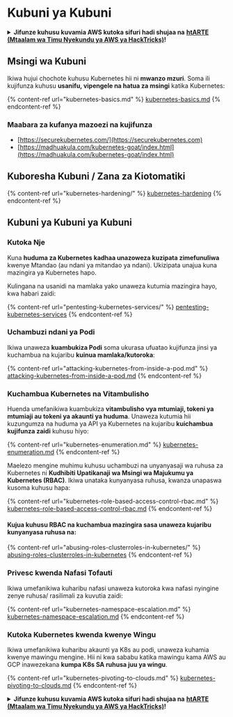 # Kubuni ya Kubuni

<details>

<summary><strong>Jifunze kuhusu kuvamia AWS kutoka sifuri hadi shujaa na</strong> <a href="https://training.hacktricks.xyz/courses/arte"><strong>htARTE (Mtaalam wa Timu Nyekundu ya AWS ya HackTricks)</strong></a><strong>!</strong></summary>

Njia nyingine za kusaidia HackTricks:

* Ikiwa unataka kuona **kampuni yako ikitangazwa kwenye HackTricks** au **kupakua HackTricks kwa PDF** Angalia [**MIPANGO YA KUJIUNGA**](https://github.com/sponsors/carlospolop)!
* Pata [**bidhaa rasmi za PEASS & HackTricks**](https://peass.creator-spring.com)
* Gundua [**Familia ya PEASS**](https://opensea.io/collection/the-peass-family), mkusanyiko wetu wa kipekee wa [**NFTs**](https://opensea.io/collection/the-peass-family)
* **Jiunge na** 💬 [**Kikundi cha Discord**](https://discord.gg/hRep4RUj7f) au kikundi cha [**telegram**](https://t.me/peass) au **nifuata** kwenye **Twitter** 🐦 [**@carlospolopm**](https://twitter.com/carlospolopm)**.**
* **Shiriki mbinu zako za kuvamia kwa kuwasilisha PRs kwa** [**HackTricks**](https://github.com/carlospolop/hacktricks) na [**HackTricks Cloud**](https://github.com/carlospolop/hacktricks-cloud) repos za github.

</details>

## Msingi wa Kubuni

Ikiwa hujui chochote kuhusu Kubernetes hii ni **mwanzo mzuri**. Soma ili kujifunza kuhusu **usanifu, vipengele na hatua za msingi** katika Kubernetes:

{% content-ref url="kubernetes-basics.md" %}
[kubernetes-basics.md](kubernetes-basics.md)
{% endcontent-ref %}

### Maabara za kufanya mazoezi na kujifunza

* [https://securekubernetes.com/](https://securekubernetes.com)
* [https://madhuakula.com/kubernetes-goat/index.html](https://madhuakula.com/kubernetes-goat/index.html)

## Kuboresha Kubuni / Zana za Kiotomatiki

{% content-ref url="kubernetes-hardening/" %}
[kubernetes-hardening](kubernetes-hardening/)
{% endcontent-ref %}

## Kubuni ya Kubuni ya Kubuni

### Kutoka Nje

Kuna **huduma za Kubernetes kadhaa unazoweza kuzipata zimefunuliwa** kwenye Mtandao (au ndani ya mitandao ya ndani). Ukizipata unajua kuna mazingira ya Kubernetes hapo.

Kulingana na usanidi na mamlaka yako unaweza kutumia mazingira hayo, kwa habari zaidi:

{% content-ref url="pentesting-kubernetes-services/" %}
[pentesting-kubernetes-services](pentesting-kubernetes-services/)
{% endcontent-ref %}

### Uchambuzi ndani ya Podi

Ikiwa unaweza **kuambukiza Podi** soma ukurasa ufuatao kujifunza jinsi ya kuchambua na kujaribu **kuinua mamlaka/kutoroka**:

{% content-ref url="attacking-kubernetes-from-inside-a-pod.md" %}
[attacking-kubernetes-from-inside-a-pod.md](attacking-kubernetes-from-inside-a-pod.md)
{% endcontent-ref %}

### Kuchambua Kubernetes na Vitambulisho

Huenda umefanikiwa kuambukiza **vitambulisho vya mtumiaji, tokeni ya mtumiaji au tokeni ya akaunti ya huduma**. Unaweza kutumia hii kuzungumza na huduma ya API ya Kubernetes na kujaribu **kuichambua kujifunza zaidi** kuhusu hiyo:

{% content-ref url="kubernetes-enumeration.md" %}
[kubernetes-enumeration.md](kubernetes-enumeration.md)
{% endcontent-ref %}

Maelezo mengine muhimu kuhusu uchambuzi na unyanyasaji wa ruhusa za Kubernetes ni **Kudhibiti Upatikanaji wa Msingi wa Majukumu ya Kubernetes (RBAC)**. Ikiwa unataka kunyanyasa ruhusa, kwanza unapaswa kusoma kuhusu hapa:

{% content-ref url="kubernetes-role-based-access-control-rbac.md" %}
[kubernetes-role-based-access-control-rbac.md](kubernetes-role-based-access-control-rbac.md)
{% endcontent-ref %}

#### Kujua kuhusu RBAC na kuchambua mazingira sasa unaweza kujaribu kunyanyasa ruhusa na:

{% content-ref url="abusing-roles-clusterroles-in-kubernetes/" %}
[abusing-roles-clusterroles-in-kubernetes](abusing-roles-clusterroles-in-kubernetes/)
{% endcontent-ref %}

### Privesc kwenda Nafasi Tofauti

Ikiwa umefanikiwa kuharibu nafasi unaweza kutoroka kwa nafasi nyingine zenye ruhusa/ rasilimali za kuvutia zaidi:

{% content-ref url="kubernetes-namespace-escalation.md" %}
[kubernetes-namespace-escalation.md](kubernetes-namespace-escalation.md)
{% endcontent-ref %}

### Kutoka Kubernetes kwenda kwenye Wingu

Ikiwa umefanikiwa kuharibu akaunti ya K8s au podi, unaweza kuhamia kwenye mawingu mengine. Hii ni kwa sababu katika mawingu kama AWS au GCP inawezekana **kumpa K8s SA ruhusa juu ya wingu**.

{% content-ref url="kubernetes-pivoting-to-clouds.md" %}
[kubernetes-pivoting-to-clouds.md](kubernetes-pivoting-to-clouds.md)
{% endcontent-ref %}

<details>

<summary><strong>Jifunze kuhusu kuvamia AWS kutoka sifuri hadi shujaa na</strong> <a href="https://training.hacktricks.xyz/courses/arte"><strong>htARTE (Mtaalam wa Timu Nyekundu ya AWS ya HackTricks)</strong></a><strong>!</strong></summary>

Njia nyingine za kusaidia HackTricks:

* Ikiwa unataka kuona **kampuni yako ikitangazwa kwenye HackTricks** au **kupakua HackTricks kwa PDF** Angalia [**MIPANGO YA KUJIUNGA**](https://github.com/sponsors/carlospolop)!
* Pata [**bidhaa rasmi za PEASS & HackTricks**](https://peass.creator-spring.com)
* Gundua [**Familia ya PEASS**](https://opensea.io/collection/the-peass-family), mkusanyiko wetu wa kipekee wa [**NFTs**](https://opensea.io/collection/the-peass-family)
* **Jiunge na** 💬 [**Kikundi cha Discord**](https://discord.gg/hRep4RUj7f) au kikundi cha [**telegram**](https://t.me/peass) au **nifuata** kwenye **Twitter** 🐦 [**@carlospolopm**](https://twitter.com/carlospolopm)**.**
* **Shiriki mbinu zako za kuvamia kwa kuwasilisha PRs kwa** [**HackTricks**](https://github.com/carlospolop/hacktricks) and [**HackTricks Cloud**](https://github.com/carlospolop/hacktricks-cloud) github repos.

</details>
